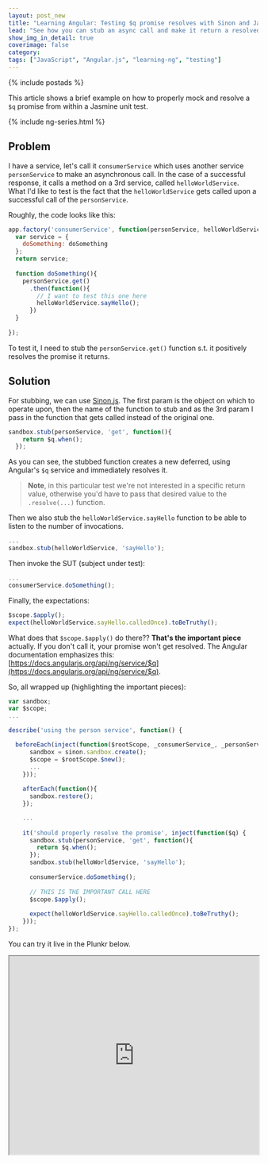 ```yaml
---
layout: post_new
title: "Learning Angular: Testing $q promise resolves with Sinon and Jasmine"
lead: "See how you can stub an async call and make it return a resolved promise"
show_img_in_detail: true
coverimage: false
category:
tags: ["JavaScript", "Angular.js", "learning-ng", "testing"]
---
```


{% include postads %}

This article shows a brief example on how to properly mock and resolve a `$q` promise from within a Jasmine unit test.

{% include ng-series.html %}

## Problem

I have a service, let's call it `consumerService` which uses another service `personService` to make an asynchronous call. In the case of a successful response, it calls a method on a 3rd service, called `helloWorldService`. What I'd like to test is the fact that the `helloWorldService` gets called upon a successful call of the `personService`.

Roughly, the code looks like this:

```javascript
app.factory('consumerService', function(personService, helloWorldService){
  var service = {
    doSomething: doSomething
  };
  return service;
  
  function doSomething(){
    personService.get()
      .then(function(){
        // I want to test this one here
        helloWorldService.sayHello();
      })
  }
  
});
```

To test it, I need to stub the `personService.get()` function s.t. it positively resolves the promise it returns.

## Solution

For stubbing, we can use [Sinon.js](http://sinonjs.org/). The first param is the object on which to operate upon, then the name of the function to stub and as the 3rd param I pass in the function that gets called instead of the original one.

```javascript
sandbox.stub(personService, 'get', function(){
    return $q.when();
  });
```

As you can see, the stubbed function creates a new deferred, using Angular's `$q` service and immediately resolves it.

> **Note**, in this particular test we're not interested in a specific return value, otherwise you'd have to pass that desired value to the `.resolve(...)` function.

Then we also stub the `helloWorldService.sayHello` function to be able to listen to the number of invocations.

```javascript
...
sandbox.stub(helloWorldService, 'sayHello');
```

Then invoke the SUT (subject under test):

```javascript
...
consumerService.doSomething();
```

Finally, the expectations:

```javascript
$scope.$apply();
expect(helloWorldService.sayHello.calledOnce).toBeTruthy();
```

What does that `$scope.$apply()` do there?? **That's the important piece** actually. If you don't call it, your promise won't get resolved. The Angular documentation emphasizes this: [https://docs.angularjs.org/api/ng/service/$q](https://docs.angularjs.org/api/ng/service/$q).

So, all wrapped up (highlighting the important pieces):

```javascript
var sandbox;
var $scope;
...

describe('using the person service', function() {

  beforeEach(inject(function($rootScope, _consumerService_, _personService_, _helloWorldService_) {
      sandbox = sinon.sandbox.create();
      $scope = $rootScope.$new();
      ...
    }));
    
    afterEach(function(){
      sandbox.restore();
    });

    ...
    
    it('should properly resolve the promise', inject(function($q) {
      sandbox.stub(personService, 'get', function(){
        return $q.when();
      });
      sandbox.stub(helloWorldService, 'sayHello');
      
      consumerService.doSomething();
      
      // THIS IS THE IMPORTANT CALL HERE
      $scope.$apply();
      
      expect(helloWorldService.sayHello.calledOnce).toBeTruthy();
    }));
});
```

You can try it live in the Plunkr below.

<iframe src="http://embed.plnkr.co/HRCc5BJ8IuuK5IEZnoKH/preview" width="100%" height="400px"> </iframe>
